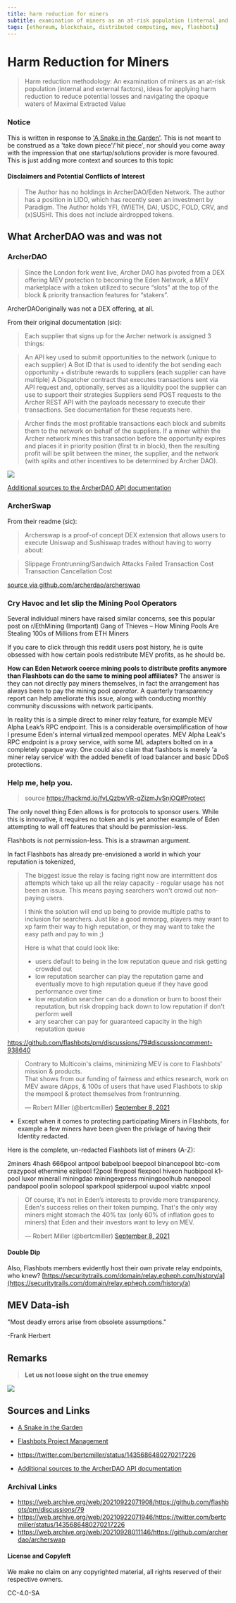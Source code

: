 ```yaml
---
title: harm reduction for miners
subtitle: examination of miners as an at-risk population (internal and external factors), ideas for applying harm reduction to reduce potential losses and navigating the opaque waters of Maximal Extracted Value
tags: [ethereum, blockchain, distributed computing, mev, flashbots]
---
```


<script async src="https://platform.twitter.com/widgets.js" charset="utf-8"></script>

# Harm Reduction for Miners

> Harm reduction methodology: An examination of miners as an at-risk population (internal and external factors), ideas for applying harm reduction to reduce potential losses and navigating the opaque waters of Maximal Extracted Value


### Notice

This is written in response to ['A Snake in the Garden'](https://hackmd.io/fvLQzbwVR-qZizmJvSnjOQ#A-Snake-in-the-Garden). This is not meant to be construed as a 'take down piece'/'hit piece', nor should you come away with the impression that one startup/solutions provider is more favoured. This is just adding more context and sources to this topic

#### Disclaimers and Potential Conflicts of Interest

> The Author has no holdings in ArcherDAO/Eden Network. 
> The author has a position in LIDO, which has recently seen an investment by Paradigm.
> The Author holds YFI, (W)ETH, DAI, USDC, FOLD, CRV, and (x)SUSHI. This does not include airdropped tokens.



## What ArcherDAO was and was not

### ArcherDAO

> Since the London fork went live, Archer DAO has pivoted from a DEX offering MEV protection to becoming the Eden Network, a MEV marketplace with a token utilized to secure “slots” at the top of the block & priority transaction features for “stakers”. 

ArcherDAOoriginally was not a DEX offering, at all.

From their original documentation (sic):

> Each supplier that signs up for the Archer network is assigned 3 things:

> An API key used to submit opportunities to the network (unique to each supplier)
> A Bot ID that is used to identify the bot sending each opportunity + distribute rewards to suppliers (each supplier can have multiple)
> A Dispatcher contract that executes transactions sent via API request and, optionally, serves as a liquidity pool the supplier can use to support their strategies
> Suppliers send POST requests to the Archer REST API with the payloads necessary to execute their transactions. See documentation for these requests here.

> Archer finds the most profitable transactions each block and submits them to the network on behalf of the suppliers. If a miner within the Archer network mines this transaction before the opportunity expires and places it in priority position (first tx in block), then the resulting profit will be split between the miner, the supplier, and the network (with splits and other incentives to be determined by Archer DAO).


![](https://d.pr/i/kjN8wr.jpeg)

[Additional sources to the ArcherDAO API documentation](https://docs.google.com/document/d/178mTvHjqIM0sFx_AM3NpnqCG68WNKvtrgKc3iSMAE2g/edit)


### ArcherSwap

From their readme (sic):

> Archerswap is a proof-of concept DEX extension that allows users to execute Uniswap and Sushiswap trades without having to worry about:

> Slippage
> Frontrunning/Sandwich Attacks
> Failed Transaction Cost
> Transaction Cancellation Cost

[source via github.com/archerdao/archerswap](https://web.archive.org/web/20210928011146/https://github.com/archerdao/archerswap)



### Cry Havoc and let slip the Mining Pool Operators

Several individual miners have raised similar concerns, see this popular post on r/EthMining (Important) Gang of Thieves – How Mining Pools Are Stealing 100s of Millions from ETH Miners

If you care to click through this reddit users post history, he is quite obsessed with how certain pools redistribute MEV profits, as he should be.

**How can Eden Network coerce mining pools to distribute profits anymore than Flashbots can do the same to mining pool affiliates?** The answer is they can not directly pay miners themselves, in fact the arrangement has always been to pay the mining pool *operator*. A quarterly transparency report can help ameliorate this issue, along with conducting monthly community discussions with network participants.


In reality this is a simple direct to miner relay feature, for example MEV Alpha Leak’s RPC endpoint. 
This is a considerable oversimplification of how I presume Eden's internal virtualized mempool operates. 
MEV Alpha Leak's RPC endpoint is a proxy service, with some ML adapters bolted on in a completely opaque way. One could also claim that flashbots is merely 'a miner relay service' with the added benefit of load balancer and basic DDoS protections.


### Help me, help you.

> source https://hackmd.io/fvLQzbwVR-qZizmJvSnjOQ#Protect

The only novel thing Eden allows is for protocols to sponsor users. While this is innovative, it requires no token and is yet another example of Eden attempting to wall off features that should be permission-less.

Flashbots is not permission-less. This is a strawman argument.

In fact Flashbots has already pre-envisioned a world in which your reputation is tokenized, 

> The biggest issue the relay is facing right now are intermittent dos attempts which take up all the relay capacity - regular usage has not been an issue. This means paying searchers won't crowd out non-paying users.
> 
> I think the solution will end up being to provide multiple paths to inclusion for searchers. Just like a good mmorpg, players may want to xp farm their way to high reputation, or they may want to take the easy path and pay to win ;)
> 
> Here is what that could look like:
> 
> * users default to being in the low reputation queue and risk getting crowded out
> * low reputation searcher can play the reputation game and eventually move to high reputation queue if they have good performance over time
> * low reputation searcher can do a donation or burn to boost their reputation, but risk dropping back down to low reputation if don't perform well
> * any searcher can pay for guaranteed capacity in the high reputation queue

https://github.com/flashbots/pm/discussions/79#discussioncomment-938640


<blockquote class="twitter-tweet"><p>Contrary to Multicoin&#39;s claims, minimizing MEV is core to Flashbots&#39; mission &amp; products.<br />That shows from our funding of fairness and ethics research, work on MEV aware dApps, &amp; 100s of users that have used Flashbots to skip the mempool &amp; protect themselves from frontrunning.</p>&mdash; Robert Miller (@bertcmiller) <a href="https://twitter.com/bertcmiller/status/1435686480270217226?ref_src=twsrc%5Etfw">September 8, 2021</a></blockquote> 

- Except when it comes to protecting participating Miners in Flashbots, for example a few miners have been given the privlage of having their Identity redacted. 


Here is the complete, un-redacted Flashbots list of miners (A-Z):

2miners
4hash
666pool
antpool
babelpool
beepool
binancepool
btc-com
crazypool
ethermine
ezilpool
f2pool
firepool
flexpool
hiveon
huobipool
k1-pool
luxor
minerall
miningdao
miningexpress
miningpoolhub
nanopool
pandapool
poolin
solopool
sparkpool
spiderpool
uupool
viabtc
xnpool


<blockquote class="twitter-tweet"><p>Of course, it’s not in Eden’s interests to provide more transparency. <br />Eden&#39;s success relies on their token pumping. That&#39;s the only way miners might stomach the 40% tax (only 60% of inflation goes to miners) that Eden and their investors want to levy on MEV.</p>&mdash; Robert Miller (@bertcmiller) <a href="https://twitter.com/bertcmiller/status/1435686490823135235?ref_src=twsrc%5Etfw">September 8, 2021</a></blockquote>

<!-- 
Another claim of transparency, yet took more than 6 months to disclose publicly funding by Paradigm, their 'current capital partners'.
[source: https://github.com/flashbots/pm/commit/1f1c08b7a73860a3f2da7ffdab5d2cbb9fedbe40](https://github.com/flashbots/pm/commit/1f1c08b7a73860a3f2da7ffdab5d2cbb9fedbe40)

This is not to disparage Paradigm or the people who work within its confines. They employ (and attract) some of the greatest talent in this Industry, to me this seems more of an ad hominem attack that leaves more questions than answers. How is it not in Edens interest to provide transparency? Would it not further legitimize their choice of pivot and focus vis a vie ArcherDAO? The Inflation dig towards the end of Mr. Miller's comment would be well to be reminded that until very recently, Ethereum's monetary policy was also a purely inflationary scheme. However without knowing more about Eden's particular agreements with its investors, a through and accurate analysis will have to wait until then.

-->

#### Double Dip

Also, Flashbots members evidently host their own private relay endpoints, who knew? [https://securitytrails.com/domain/relay.epheph.com/history/a](https://securitytrails.com/domain/relay.epheph.com/history/a)



## MEV Data-ish

<!-- Data issues -->

"Most deadly errors arise from obsolete assumptions."

-Frank Herbert





## Remarks

> **Let us not loose sight on the true enemey**
> 
![](https://d.pr/i/jGTgQV.jpeg)




## Sources and Links

- [A Snake in the Garden](https://hackmd.io/fvLQzbwVR-qZizmJvSnjOQ)

- [Flashbots Project Management](https://github.com/flashbots/pm/commit/1f1c08b7a73860a3f2da7ffdab5d2cbb9fedbe40)

- https://twitter.com/bertcmiller/status/1435686480270217226

- [Additional sources to the ArcherDAO API documentation](https://docs.google.com/document/d/178mTvHjqIM0sFx_AM3NpnqCG68WNKvtrgKc3iSMAE2g/edit)


### Archival Links

- https://web.archive.org/web/20210922071908/https://github.com/flashbots/pm/discussions/79
- https://web.archive.org/web/20210922071946/https://twitter.com/bertcmiller/status/1435686480270217226
- https://web.archive.org/web/20210928011146/https://github.com/archerdao/archerswap


#### License and Copyleft

We make no claim on any copyrighted material, all rights reserved of their respective owners.

CC-4.0-SA